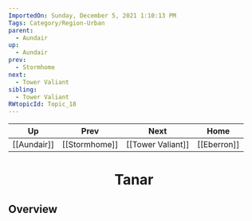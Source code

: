 ```yaml
---
ImportedOn: Sunday, December 5, 2021 1:10:13 PM
Tags: Category/Region-Urban
parent:
  - Aundair
up:
  - Aundair
prev:
  - Stormhome
next:
  - Tower Valiant
sibling:
  - Tower Valiant
RWtopicId: Topic_18
---
```


| Up | Prev | Next | Home |
|----|------|------|------|
| [[Aundair]] | [[Stormhome]] | [[Tower Valiant]] | [[Eberron]] |

# <center>Tanar</center>

## Overview
